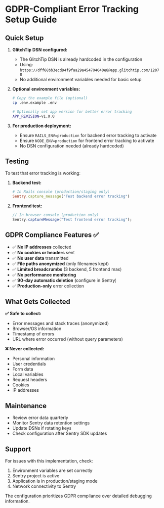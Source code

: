 # GDPR-Compliant Error Tracking Setup Guide

## Quick Setup

1. **GlitchTip DSN configured:**
    - The GlitchTip DSN is already hardcoded in the configuration
    - Using: `https://dff68bb3ecd94f9faa29a454704040e8@app.glitchtip.com/12078`
    - No additional environment variables needed for basic setup

2. **Optional environment variables:**

    ```bash
    # Copy the example file (optional)
    cp .env.example .env

    # Optionally set app version for better error tracking
    APP_REVISION=v1.0.0
    ```

3. **For production deployment:**
    - Ensure `RAILS_ENV=production` for backend error tracking to activate
    - Ensure `NODE_ENV=production` for frontend error tracking to activate
    - No DSN configuration needed (already hardcoded)

## Testing

To test that error tracking is working:

1. **Backend test:**

    ```ruby
    # In Rails console (production/staging only)
    Sentry.capture_message("Test backend error tracking")
    ```

2. **Frontend test:**

    ```javascript
    // In browser console (production only)
    Sentry.captureMessage("Test frontend error tracking");
    ```

## GDPR Compliance Features ✅

- ✅ **No IP addresses** collected
- ✅ **No cookies or headers** sent
- ✅ **No user data** transmitted
- ✅ **File paths anonymized** (only filenames kept)
- ✅ **Limited breadcrumbs** (3 backend, 5 frontend max)
- ✅ **No performance monitoring**
- ✅ **90-day automatic deletion** (configure in Sentry)
- ✅ **Production-only** error collection

## What Gets Collected

**✅ Safe to collect:**

- Error messages and stack traces (anonymized)
- Browser/OS information
- Timestamp of errors
- URL where error occurred (without query parameters)

**❌ Never collected:**

- Personal information
- User credentials
- Form data
- Local variables
- Request headers
- Cookies
- IP addresses

## Maintenance

- Review error data quarterly
- Monitor Sentry data retention settings
- Update DSNs if rotating keys
- Check configuration after Sentry SDK updates

## Support

For issues with this implementation, check:

1. Environment variables are set correctly
2. Sentry project is active
3. Application is in production/staging mode
4. Network connectivity to Sentry

The configuration prioritizes GDPR compliance over detailed debugging information.
